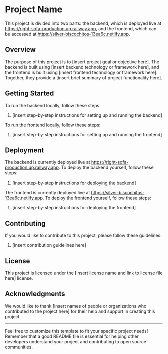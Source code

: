 # Project Name

This project is divided into two parts: the backend, which is deployed live at https://right-sofa-production.up.railway.app, and the frontend, which can be accessed at https://silver-biscochitos-13ea6c.netlify.app.

## Overview

The purpose of this project is to [insert project goal or objective here]. The backend is built using [insert backend technology or framework here], and the frontend is built using [insert frontend technology or framework here]. Together, they provide a [insert brief summary of project functionality here].

## Getting Started

To run the backend locally, follow these steps:

1. [insert step-by-step instructions for setting up and running the backend]

To run the frontend locally, follow these steps:

1. [insert step-by-step instructions for setting up and running the frontend]

## Deployment

The backend is currently deployed live at https://right-sofa-production.up.railway.app. To deploy the backend yourself, follow these steps:

1. [insert step-by-step instructions for deploying the backend]

The frontend is currently deployed live at https://silver-biscochitos-13ea6c.netlify.app. To deploy the frontend yourself, follow these steps:

1. [insert step-by-step instructions for deploying the frontend]

## Contributing

If you would like to contribute to this project, please follow these guidelines:

1. [insert contribution guidelines here]

## License

This project is licensed under the [insert license name and link to license file here] license.

## Acknowledgments

We would like to thank [insert names of people or organizations who contributed to the project here] for their help and support in creating this project.

---

Feel free to customize this template to fit your specific project needs! Remember that a good README file is essential for helping other developers understand your project and contributing to open source communities.
